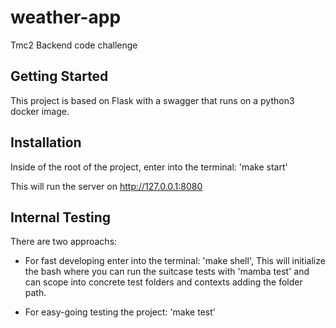 # weather-app
Tmc2 Backend code challenge

## Getting Started

This project is based on Flask with a swagger that runs on a python3 docker image.


## Installation

Inside of the root of the project, enter into the terminal: 'make start'

This will run the server on http://127.0.0.1:8080

## Internal Testing

There are two approachs:

- For fast developing enter into the terminal: 'make shell',
This will initialize the bash where you can run the suitcase tests with 'mamba test' and can scope into concrete test folders and contexts adding the folder path.

- For easy-going testing the project: 'make test'
